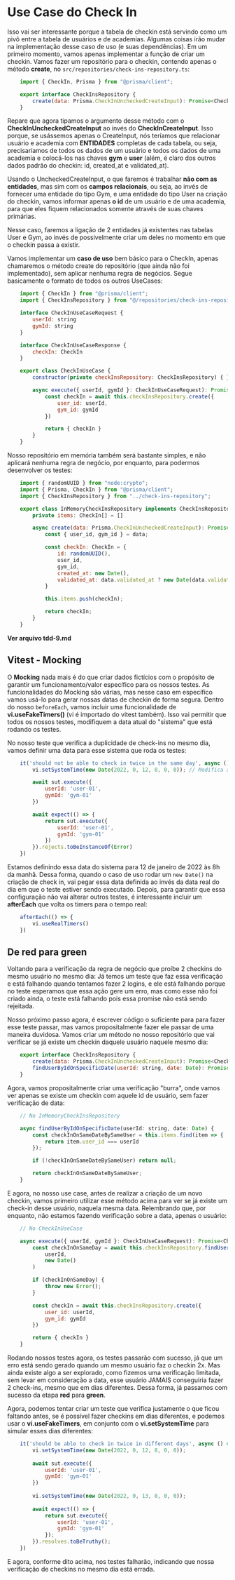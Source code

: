 # Use Case do Check In
Isso vai ser interessante porque a tabela de checkin está servindo como um pivô entre a tabela de usuários e de academias. Algumas coisas irão mudar na implementação desse caso de uso (e suas dependências). Em um primeiro momento, vamos apenas implementar a função de criar um checkin. Vamos fazer um repositório para o checkin, contendo apenas o método **create**, no `src/repositories/check-ins-repository.ts`:

```js
    import { CheckIn, Prisma } from "@prisma/client";

    export interface CheckInsRepository {
        create(data: Prisma.CheckInUncheckedCreateInput): Promise<CheckIn>
    }
```

Repare que agora tipamos o argumento desse método com o **CheckInUncheckedCreateInput** ao invés do **CheckInCreateInput**. Isso porque, se usássemos apenas o CreateInput, nós teríamos que relacionar usuário e academia com **ENTIDADES** completas de cada tabela, ou seja, precisaríamos de todos os dados de um usuário e todos os dados de uma academia e colocá-los nas chaves **gym** e **user** (além, é claro dos outros dados padrão do checkin: id, created_at e validated_at).

Usando o UncheckedCreateInput, o que faremos é trabalhar **não com as entidades**, mas sim com os **campos relacionais**, ou seja, ao invés de fornecer uma entidade do tipo Gym, e uma entidade do tipo User na criação do checkin, vamos informar apenas **o id** de um usuário e de uma academia, para que eles fiquem relacionados somente através de suas chaves primárias. 

Nesse caso, faremos a ligação de 2 entidades já existentes nas tabelas User e Gym, ao invés de possivelmente criar um deles no momento em que o checkin passa a existir. 

Vamos implementar um **caso de uso** bem básico para o CheckIn, apenas chamaremos o método create do repositório (que ainda não foi implementado), sem aplicar nenhuma regra de negócios. Segue basicamente o formato de todos os outros UseCases:

```js
    import { CheckIn } from "@prisma/client";
    import { CheckInsRepository } from "@/repositories/check-ins-repository";

    interface CheckInUseCaseRequest {
        userId: string
        gymId: string
    }

    interface CheckInUseCaseResponse {
        checkIn: CheckIn
    }

    export class CheckInUseCase {
        constructor(private checkInsRepository: CheckInsRepository) { }

        async execute({ userId, gymId }: CheckInUseCaseRequest): Promise<CheckInUseCaseResponse> {
            const checkIn = await this.checkInsRepository.create({
                user_id: userId,
                gym_id: gymId
            })

            return { checkIn }
        }
    }
```

Nosso repositório em memória também será bastante simples, e não aplicará nenhuma regra de negócio, por enquanto, para podermos desenvolver os testes:

```js
    import { randomUUID } from "node:crypto";
    import { Prisma, CheckIn } from "@prisma/client";
    import { CheckInsRepository } from "../check-ins-repository";

    export class InMemoryCheckInsRepository implements CheckInsRepository {
        private items: CheckIn[] = []

        async create(data: Prisma.CheckInUncheckedCreateInput): Promise<CheckIn> {
            const { user_id, gym_id } = data;

            const checkIn: CheckIn = {
                id: randomUUID(),
                user_id,
                gym_id,
                created_at: new Date(),
                validated_at: data.validated_at ? new Date(data.validated_at) : null
            }

            this.items.push(checkIn);

            return checkIn;
        }
    }
```

**Ver arquivo tdd-9.md**

## Vitest - Mocking
O **Mocking** nada mais é do que criar dados fictícios com o propósito de garantir um funcionamento/valor específico para os nossos testes. As funcionalidades do Mocking são várias, mas nesse caso em específico vamos usá-lo para gerar nossas datas de checkin de forma segura. Dentro do nosso `beforeEach`, vamos incluir uma funcionalidade de **vi.useFakeTimers()** (vi é importado do vitest também). Isso vai permitir que todos os nossos testes, modifiquem a data atual do "sistema" que está rodando os testes. 

No nosso teste que verifica a duplicidade de check-ins no mesmo dia, vamos definir uma data para esse sistema que roda os testes:

```js
    it('should not be able to check in twice in the same day', async () => {
        vi.setSystemTime(new Date(2022, 0, 12, 8, 0, 0)); // Modifica a data do sistema

        await sut.execute({
            userId: 'user-01',
            gymId: 'gym-01'
        })

        await expect(() => {
            return sut.execute({
                userId: 'user-01',
                gymId: 'gym-01'
            })
        }).rejects.toBeInstanceOf(Error)
    })
```

Estamos definindo essa data do sistema para 12 de janeiro de 2022 às 8h da manhã. Dessa forma, quando o caso de uso rodar um `new Date()` na criação de check in, vai pegar essa data definida ao invés da data real do dia em que o teste estiver sendo executado. Depois, para garantir que essa configuração não vai alterar outros testes, é interessante incluir um **afterEach** que volta os timers para o tempo real:

```js
    afterEach(() => {
        vi.useRealTimers()
    })
```

## De red para green
Voltando para a verificação da regra de negócio que proíbe 2 checkins do mesmo usuário no mesmo dia:
Já temos um teste que faz essa verificação e está falhando quando tentamos fazer 2 logins, e ele está falhando porque no teste esperamos que essa ação gere um erro, mas como esse não foi criado ainda, o teste está falhando pois essa promise não está sendo rejeitada.

Nosso próximo passo agora, é escrever código o suficiente para para fazer esse teste passar, mas vamos propositalmente fazer ele passar de uma maneira duvidosa. Vamos criar um método no nosso repositório que vai verificar se já existe um checkin daquele usuário naquele mesmo dia:

```js
    export interface CheckInsRepository {
        create(data: Prisma.CheckInUncheckedCreateInput): Promise<CheckIn>
        findUserByIdOnSpecificDate(userId: string, date: Date): Promise<CheckIn | null>
    }
```

Agora, vamos propositalmente criar uma verificação "burra", onde vamos ver apenas se existe um checkin com aquele id de usuário, sem fazer verificação de data:

```js
    // No InMemoryCheckInsRepository

    async findUserByIdOnSpecificDate(userId: string, date: Date) {
        const checkInOnSameDateBySameUser = this.items.find(item => {
            return item.user_id === userId
        });

        if (!checkInOnSameDateBySameUser) return null;

        return checkInOnSameDateBySameUser;
    }
```

E agora, no nosso use case, antes de realizar a criação de um novo checkin, vamos primeiro utilizar esse método acima para ver se já existe um check-in desse usuário, naquela mesma data. Relembrando que, por enquanto, não estamos fazendo verificação sobre a data, apenas o usuário:

```js
    // No CheckInUseCase

    async execute({ userId, gymId }: CheckInUseCaseRequest): Promise<CheckInUseCaseResponse> {
        const checkInOnSameDay = await this.checkInsRepository.findUserByIdOnSpecificDate(
            userId,
            new Date()
        )

        if (checkInOnSameDay) {
            throw new Error();
        }

        const checkIn = await this.checkInsRepository.create({
            user_id: userId,
            gym_id: gymId
        })

        return { checkIn }
    }
```

Rodando nossos testes agora, os testes passarão com sucesso, já que um erro está sendo gerado quando um mesmo usuário faz o checkin 2x. Mas ainda existe algo a ser explorado, como fizemos uma verificação limitada, sem levar em consideração a data, esse usuário JAMAIS conseguiria fazer 2 check-ins, mesmo que em dias diferentes. Dessa forma, já passamos com sucesso da etapa **red** para **green**.

Agora, podemos tentar criar um teste que verifica justamente o que ficou faltando antes, se é possível fazer checkins em dias diferentes, e podemos usar o **vi.useFakeTimers**, em conjunto com o **vi.setSystemTime** para simular esses dias diferentes:

```js
    it('should be able to check in twice in different days', async () => {
        vi.setSystemTime(new Date(2022, 0, 12, 8, 0, 0));
        
        await sut.execute({
            userId: 'user-01',
            gymId: 'gym-01'
        })
        
        vi.setSystemTime(new Date(2022, 0, 13, 8, 0, 0));
        
        await expect(() => {
            return sut.execute({
                userId: 'user-01',
                gymId: 'gym-01'
            });
        }).resolves.toBeTruthy();
    })
```

E agora, conforme dito acima, nos testes falharão, indicando que nossa verificação de checkins no mesmo dia está errada. 
